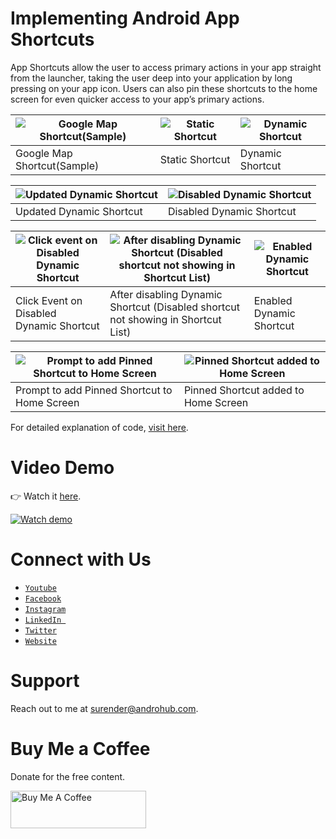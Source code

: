 # Implementing Android App Shortcuts
App Shortcuts allow the user to access primary actions in your app straight from the launcher, taking the user deep into your application by long pressing on your app icon. Users can also pin these shortcuts to the home screen for even quicker access to your app’s primary actions.

![Google Map Shortcut(Sample)](https://i2.wp.com/www.androhub.com/wp-content/uploads/2017/12/google_map_app_shortcut.jpg?resize=576%2C1024) |![Static Shortcut](https://i0.wp.com/www.androhub.com/wp-content/uploads/2017/12/static_shortcut.jpg?resize=576%2C1024) | ![Dynamic Shortcut](https://i2.wp.com/www.androhub.com/wp-content/uploads/2017/12/app_shortcuts.jpg?resize=576%2C1024)
---|---|---
Google Map Shortcut(Sample) | Static Shortcut | Dynamic Shortcut

![Updated Dynamic Shortcut](https://i1.wp.com/www.androhub.com/wp-content/uploads/2017/12/updated_shortcut.jpg?resize=576%2C1024) | ![Disabled Dynamic Shortcut](https://i0.wp.com/www.androhub.com/wp-content/uploads/2017/12/disabled_shortcut.jpg?resize=614%2C1024)
---|---
Updated Dynamic Shortcut | Disabled Dynamic Shortcut

![Click event on Disabled Dynamic Shortcut](https://i1.wp.com/www.androhub.com/wp-content/uploads/2017/12/click_event_on_disabled_shortcut.jpg?resize=614%2C1024) | ![After disabling Dynamic Shortcut (Disabled shortcut not showing in Shortcut List)](https://i1.wp.com/www.androhub.com/wp-content/uploads/2017/12/disabled_dyanmic_shortcut.jpg?resize=614%2C1024) | ![Enabled Dynamic Shortcut](https://i1.wp.com/www.androhub.com/wp-content/uploads/2017/12/drag_drop_shortcut.jpg?resize=614%2C1024)
---|---|---
Click Event on Disabled Dynamic Shortcut | After disabling Dynamic Shortcut (Disabled shortcut not showing in Shortcut List) | Enabled Dynamic Shortcut

![Prompt to add Pinned Shortcut to Home Screen](https://i2.wp.com/www.androhub.com/wp-content/uploads/2017/12/pinned_shortcut_dialog.jpg?resize=576%2C1024) | ![Pinned Shortcut added to Home Screen](https://i1.wp.com/www.androhub.com/wp-content/uploads/2017/12/pinned_shortcut.jpg?resize=576%2C1024)
---|---
Prompt to add Pinned Shortcut to Home Screen | Pinned Shortcut added to Home Screen

For detailed explanation of code, [visit here](http://www.androhub.com/implementing-android-app-shortcuts/).

# Video Demo
👉 Watch it <a href="https://youtu.be/bb0xW05SyX0">here</a>.
<br>

[![Watch demo](http://i3.ytimg.com/vi/bb0xW05SyX0/hqdefault.jpg)](https://youtu.be/bb0xW05SyX0)

# Connect with Us
- <a href="https://www.youtube.com/channel/@Androhub" target="_blank">`Youtube`</a>
- <a href="https://www.facebook.com/androhubtutorial/" target="_blank">`Facebook`</a>
- <a href="https://www.instagram.com/androhub_tutorial" target="_blank">`Instagram`</a>
- <a href="https://www.linkedin.com/in/surender-kumar-681472a8?originalSubdomain=in" target="_blank">`LinkedIn `</a>
- <a href="https://twitter.com/sonusurender0/" target="_blank">`Twitter`</a>
- <a href="http://www.androhub.com/" target="_blank">`Website`</a>

# Support
Reach out to me at surender@androhub.com.

# Buy Me a Coffee
Donate for the free content.

<a href="https://www.buymeacoffee.com/androhub" target="_blank"><img src="https://cdn.buymeacoffee.com/buttons/v2/default-yellow.png" alt="Buy Me A Coffee" style="height: 60px !important;width: 217px !important;" ></a>
